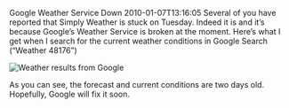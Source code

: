 Google Weather Service Down
2010-01-07T13:16:05
Several of you have reported that Simply Weather is stuck on Tuesday. Indeed it is and it’s because Google’s Weather Service is broken at the moment. Here’s what I get when I search for the current weather conditions in Google Search (“Weather 48176”)

![Weather results from Google](/content/images/blog/GoogleWeatherServiceDown_733C/image.png)

As you can see, the forecast and current conditions are two days old. Hopefully, Google will fix it soon.
